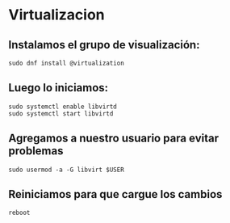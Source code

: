 # Virtualizacion
## Instalamos el grupo de visualización:
	sudo dnf install @virtualization
## Luego lo iniciamos:
	sudo systemctl enable libvirtd
	sudo systemctl start libvirtd
## Agregamos a nuestro usuario para evitar problemas 
	sudo usermod -a -G libvirt $USER
## Reiniciamos para que cargue los cambios
	reboot